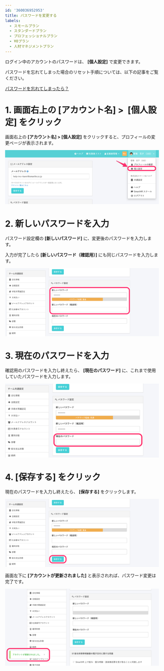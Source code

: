```yaml
---
id: '360036952953'
title: パスワードを変更する
labels:
  - スモールプラン
  - スタンダードプラン
  - プロフェッショナルプラン
  - ¥0プラン
  - 人材マネジメントプラン
---
```

ログイン中のアカウントのパスワードは、 **\[個人設定\]** で変更できます。

パスワードを忘れてしまった場合のリセット手順については、以下の記事をご覧ください。

[パスワードを忘れてしまったら？](https://knowledge.smarthr.jp/hc/ja/articles/360026265593)

# 1\. 画面右上の \[アカウント名\] >  \[個人設定\] をクリック

画面右上の **\[アカウント名\] > \[個人設定\]** をクリックすると、プロフィールの変更ページが表示されます。

![12884_1.png](./12884_1.png)

# 2\. 新しいパスワードを入力

パスワード設定欄の **\[新しいパスワード\]** に、変更後のパスワードを入力します。

入力が完了したら **\[新しいパスワード（確認用）\]** にも同じパスワードを入力します。

![12884_3_1.png](./12884_3_1.png)

# 3\. 現在のパスワードを入力

確認用のパスワードを入力し終えたら、 **\[現在のパスワード\]** に、これまで使用していたパスワードを入力します。

![12884_4.png](./12884_4.png)

# 4\. \[保存する\] をクリック

現在のパスワードを入力し終えたら、 **\[保存する\]** をクリックします。

![12884_5.png](./12884_5.png)

画面左下に **\[アカウントが更新されました\]** と表示されれば、パスワード変更は完了です。

![12884_6_1.png](./12884_6_1.png)

